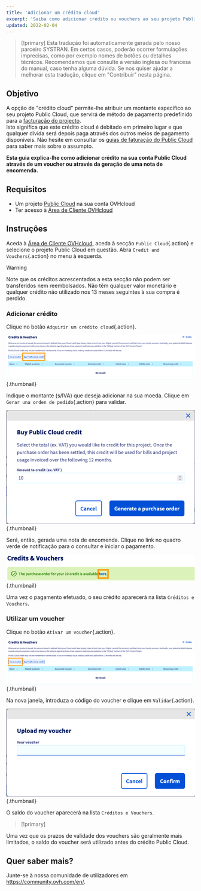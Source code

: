 ```yaml
---
title: 'Adicionar um crédito cloud'
excerpt: 'Saiba como adicionar crédito ou vouchers ao seu projeto Public Cloud'
updated: 2022-02-04
---
```


> [!primary]
> Esta tradução foi automaticamente gerada pelo nosso parceiro SYSTRAN. Em certos casos, poderão ocorrer formulações imprecisas, como por exemplo nomes de botões ou detalhes técnicos. Recomendamos que consulte a versão inglesa ou francesa do manual, caso tenha alguma dúvida. Se nos quiser ajudar a melhorar esta tradução, clique em "Contribuir" nesta página.
>



## Objetivo

A opção de "crédito cloud" permite-lhe atribuir um montante específico ao seu projeto Public Cloud, que servirá de método de pagamento predefinido para a [facturação do projecto](/pages/public_cloud/compute/analyze_billing).<br>
Isto significa que este crédito cloud é debitado em primeiro lugar e que qualquer dívida será depois paga através dos outros meios de pagamento disponíveis. Não hesite em consultar os [guias de faturação do Public Cloud](/products/account-and-service-management-managing-billing-payments-and-services) para saber mais sobre o assumpto.

**Esta guia explica-lhe como adicionar crédito na sua conta Public Cloud através de um voucher ou através da geração de uma nota de encomenda.**

## Requisitos

- Um projeto [Public Cloud](https://www.ovhcloud.com/pt/public-cloud/) na sua conta OVHcloud
- Ter acesso à [Área de Cliente OVHcloud](https://www.ovh.com/auth/?action=gotomanager&from=https://www.ovh.pt/&ovhSubsidiary=pt)

## Instruções

Aceda à [Área de Cliente OVHcloud](https://www.ovh.com/auth/?action=gotomanager&from=https://www.ovh.pt/&ovhSubsidiary=pt), aceda à secção `Public Cloud`{.action} e selecione o projeto Public Cloud em questão. Abra `Credit and Vouchers`{.action} no menu à esquerda.

> [!warning]
>
Note que os créditos acrescentados a esta secção não podem ser transferidos nem reembolsados. Não têm qualquer valor monetário e qualquer crédito não utilizado nos 13 meses seguintes à sua compra é perdido.
>

### Adicionar crédito

Clique no botão `Adquirir um crédito cloud`{.action}.

![addpubliccloudcredit](images/cloudcredit1.png){.thumbnail}

Indique o montante (s/IVA) que deseja adicionar na sua moeda. Clique em `Gerar una orden de pedido`{.action} para validar.

![addpubliccloudcredit](images/cloudcredit2.png){.thumbnail}

Será, então, gerada uma nota de encomenda. Clique no link no quadro verde de notificação para o consultar e iniciar o pagamento.

![addpubliccloudcredit](images/cloudcredit3.png){.thumbnail}

Uma vez o pagamento efetuado, o seu crédito aparecerá na lista `Créditos e Vouchers`.

### Utilizar um voucher

Clique no botão `Ativar um voucher`{.action}.

![addpubliccloudcredit](images/voucher1.png){.thumbnail}

Na nova janela, introduza o código do voucher e clique em `Validar`{.action}.

![addpubliccloudcredit](images/voucher2.png){.thumbnail}

O saldo do voucher aparecerá na lista `Créditos e Vouchers`.

> [!primary]
>
Uma vez que os prazos de validade dos vouchers são geralmente mais limitados, o saldo do voucher será utilizado antes do crédito Public Cloud.
>

## Quer saber mais?

Junte-se à nossa comunidade de utilizadores em <https://community.ovh.com/en/>.